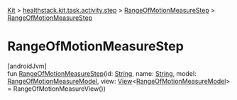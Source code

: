 
[Kit](../../../kit.html) > [healthstack.kit.task.activity.step](../index.html) > [RangeOfMotionMeasureStep](index.html) > [RangeOfMotionMeasureStep](-range-of-motion-measure-step.html)



# RangeOfMotionMeasureStep



[androidJvm]\
fun [RangeOfMotionMeasureStep](-range-of-motion-measure-step.html)(id: [String](https://kotlinlang.org/api/latest/jvm/stdlib/kotlin/-string/index.html), name: [String](https://kotlinlang.org/api/latest/jvm/stdlib/kotlin/-string/index.html), model: [RangeOfMotionMeasureModel](../../healthstack.kit.task.activity.model/-range-of-motion-measure-model/index.html), view: [View](../../healthstack.kit.task.base/-view/index.html)&lt;[RangeOfMotionMeasureModel](../../healthstack.kit.task.activity.model/-range-of-motion-measure-model/index.html)&gt; = RangeOfMotionMeasureView())




